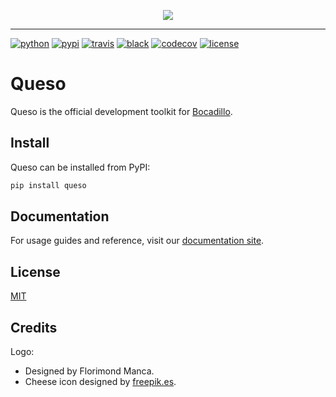 <p align="center">
    <img src="https://github.com/bocadilloproject/queso/blob/master/.github/banner.png?raw=true">
</p>

---

[![python](https://img.shields.io/pypi/pyversions/queso.svg?logo=python&logoColor=fed749&colorB=3770a0&label=)](https://www.python.org)
[![pypi](https://img.shields.io/pypi/v/queso.svg)][pypi]
[![travis](https://img.shields.io/travis/bocadilloproject/queso.svg)](https://travis-ci.org/bocadilloproject/queso)
[![black](https://img.shields.io/badge/code_style-black-000000.svg)](https://github.com/ambv/black)
[![codecov](https://codecov.io/gh/bocadilloproject/queso/branch/master/graph/badge.svg)](https://codecov.io/gh/bocadilloproject/queso)
[![license](https://img.shields.io/pypi/l/queso.svg)][pypi]

[pypi]: https://pypi.org/project/queso

# Queso

Queso is the official development toolkit for [Bocadillo][bocadillo].

## Install

Queso can be installed from PyPI:

```bash
pip install queso
```

## Documentation

For usage guides and reference, visit our [documentation site][docs].

## License

[MIT][license]

[bocadillo]: https://github.com/bocadilloproject/bocadillo
[docs]: https://bocadilloproject.github.io/queso
[license]: https://github.com/bocadilloproject/queso/blob/master/LICENSE

## Credits

Logo:

- Designed by Florimond Manca.
- Cheese icon designed by [freepik.es](https://www.freepik.es/vector-gratis/coleccion-bocetos-queso_897954.htm).
